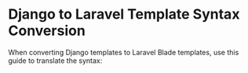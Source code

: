# Django to Laravel Template Syntax Conversion


When converting Django templates to Laravel Blade templates, use this guide to translate the syntax:
